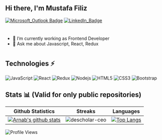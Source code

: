 ## Hi there, I'm Mustafa Filiz
[![Microsoft_Outlook Badge](https://img.shields.io/badge/-mustafafiliz18@gmail.com-0078D4?style=for-the-badge&logo=microsoft-outlook&logoColor=white)](mailto:mustafafiliz18@gmail.com "Connect via Email")
[![LinkedIn_Badge](https://img.shields.io/badge/-mustafafiliz-0077B5?style=for-the-badge&logo=linkedin&logoColor=white)](https://www.linkedin.com/in/mustafa-filiz/)
<div style="margin-bottom: 40px"></div>


- 🔭 I’m currently working as Frontend Developer
- 💬 Ask me about Javascript, React, Redux

<div style="margin-bottom: 40px"></div>

## Technologies ⚡

![JavaScript](https://img.shields.io/badge/-JavaScript-black?style=flat&logo=javascript)
![React](https://img.shields.io/badge/-React-darkblue?style=flat&logo=react)
![Redux](https://img.shields.io/badge/Redux-593D88?style=flat&logo=redux&logoColor=white)
![Nodejs](https://img.shields.io/badge/-Nodejs-darkblue?style=flat&logo=Node.js)
![HTML5](https://img.shields.io/badge/-HTML5-blue?style=flat&logo=html5&logoColor=white)
![CSS3](https://img.shields.io/badge/-CSS3-blue?style=flat&logo=css3)
![Bootstrap](https://img.shields.io/badge/-Bootstrap-blue?style=flat&logo=bootstrap)



## Stats 📊 (Valid for only public repositories)


|Github Statistics|Streaks|Languages|
|-|-|-|
|[![Arnab's github stats](https://github-readme-stats.vercel.app/api?username=Mustafa-Filiz&show_icons=true&theme=dark&hide_title=true)](https://github.com/ismailharmanda)|![descholar-ceo](https://github-readme-streak-stats.herokuapp.com/?user=Mustafa-Filiz&theme=dark)|[![Top Langs](https://github-readme-stats.vercel.app/api/top-langs/?username=Mustafa-Filiz&show_icons=true&theme=dark&layout=compact&hide_title=true)](https://github.com/ismailharmanda)


![Profile Views](https://komarev.com/ghpvc/?username=Mustafa-Filiz&style=plastic&color=yellow)
